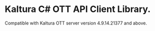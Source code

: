 # Kaltura C# OTT API Client Library.
Compatible with Kaltura OTT server version 4.9.14.21377 and above.
